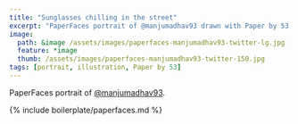 ```yaml
---
title: "Sunglasses chilling in the street"
excerpt: "PaperFaces portrait of @manjumadhav93 drawn with Paper by 53 on an iPad."
image: 
  path: &image /assets/images/paperfaces-manjumadhav93-twitter-lg.jpg 
  feature: *image
  thumb: /assets/images/paperfaces-manjumadhav93-twitter-150.jpg
tags: [portrait, illustration, Paper by 53]
---
```


PaperFaces portrait of [@manjumadhav93](http://twitter.com/manjumadhav93).

{% include boilerplate/paperfaces.md %}